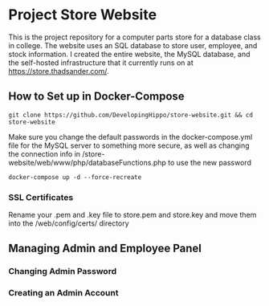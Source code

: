 # Project Store Website
This is the project repository for a computer parts store for a database class in college. 
The website uses an SQL database to store user, employee, and stock information. 
I created the entire website, the MySQL database, and the self-hosted infrastructure that it currently runs on at https://store.thadsander.com/.




## How to Set up in Docker-Compose

`git clone https://github.com/DevelopingHippo/store-website.git && cd store-website`
<br>

Make sure you change the default passwords in the docker-compose.yml file for the MySQL server to something more secure, 
as well as changing the connection info in /store-website/web/www/php/databaseFunctions.php to use the new password
<br>

`docker-compose up -d --force-recreate`

### SSL Certificates
Rename your .pem and .key file to store.pem and store.key and move them into the /web/config/certs/ directory

## Managing Admin and Employee Panel
### Changing Admin Password

### Creating an Admin Account

